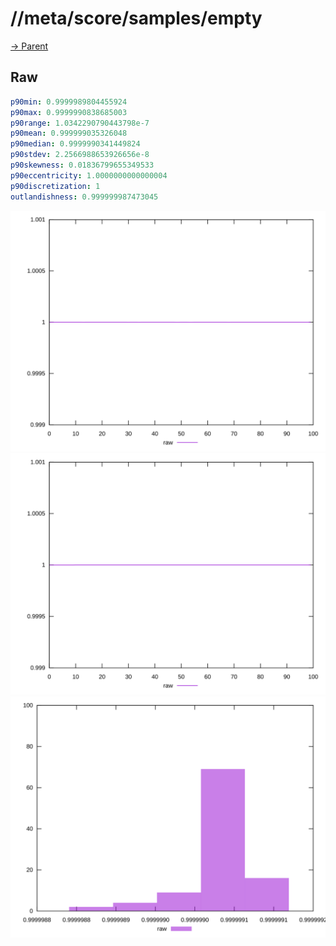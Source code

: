 
# //meta/score/samples/empty

[→ Parent](../..)


## Raw


```yaml
p90min: 0.9999989804455924
p90max: 0.9999990838685003
p90range: 1.0342290790443798e-7
p90mean: 0.999999035326048
p90median: 0.9999990341449824
p90stdev: 2.2566988653926656e-8
p90skewness: 0.01836799655349533
p90eccentricity: 1.0000000000000004
p90discretization: 1
outlandishness: 0.999999987473045

```

![PLOT: raw-values](./raw/values.svg)![PLOT: raw-sorted](./raw/sorted.svg)![PLOT: raw-histogram](./raw/histogram.svg)